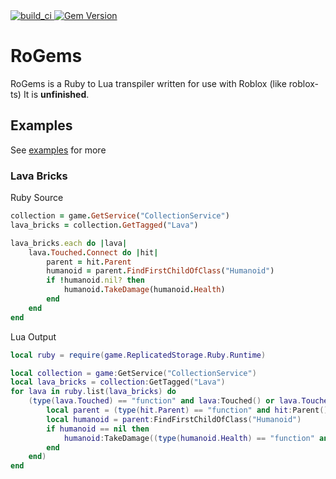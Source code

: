 <a href="https://github.com/R-unic/RoGems/tree/master/spec">
  <img src="https://github.com/R-unic/RoGems/actions/workflows/main.yml/badge.svg" alt="build_ci">
</a>
<a href="https://badge.fury.io/rb/rogems">
  <img src="https://badge.fury.io/rb/rogems.svg" alt="Gem Version">
</a>

# RoGems
RoGems is a Ruby to Lua transpiler written for use with Roblox (like roblox-ts)
It is **unfinished**.

## Examples
See <a href="https://github.com/R-unic/RoGems/tree/master/examples">examples</a> for more

### Lava Bricks
Ruby Source
```rb
collection = game.GetService("CollectionService")
lava_bricks = collection.GetTagged("Lava")

lava_bricks.each do |lava|
    lava.Touched.Connect do |hit|
        parent = hit.Parent
        humanoid = parent.FindFirstChildOfClass("Humanoid")
        if !humanoid.nil? then
            humanoid.TakeDamage(humanoid.Health)
        end
    end
end
```

Lua Output
```lua
local ruby = require(game.ReplicatedStorage.Ruby.Runtime)

local collection = game:GetService("CollectionService")
local lava_bricks = collection:GetTagged("Lava")
for lava in ruby.list(lava_bricks) do
    (type(lava.Touched) == "function" and lava:Touched() or lava.Touched):Connect(function(hit)
        local parent = (type(hit.Parent) == "function" and hit:Parent() or hit.Parent)
        local humanoid = parent:FindFirstChildOfClass("Humanoid")
        if humanoid == nil then
            humanoid:TakeDamage((type(humanoid.Health) == "function" and humanoid:Health() or humanoid.Health))
        end
    end)
end
```
